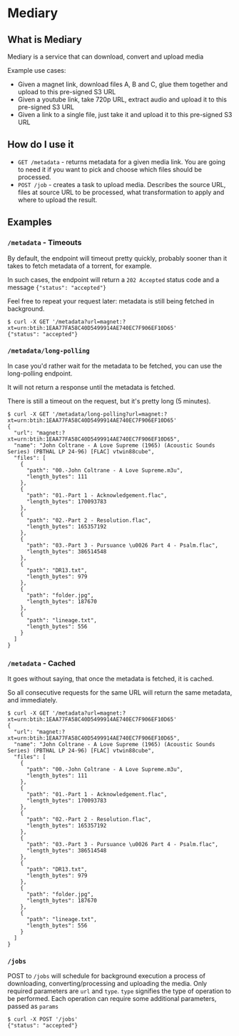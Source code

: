 # Mediary

## What is Mediary
Mediary is a service that can download, convert and upload media

Example use cases:

- Given a magnet link, download files A, B and C, glue them together and upload to this pre-signed S3 URL
- Given a youtube link, take 720p URL, extract audio and upload it to this pre-signed S3 URL
- Given a link to a single file, just take it and upload it to this pre-signed S3 URL

## How do I use it
- `GET /metadata` - returns metadata for a given media link. You are going to need it if you want 
to pick and choose which files should be processed.
- `POST /job` - creates a task to upload media. Describes the source URL, files at source URL
    to be processed, what transformation to apply and where to upload the result.

## Examples

<!-- start autogenerated samples -->
### `/metadata` - Timeouts

By default, the endpoint will timeout pretty quickly, 
probably sooner than it takes to fetch metadata of a torrent, for example.

In such cases, the endpoint will return a `202 Accepted` status code and a message `{"status": "accepted"}`

Feel free to repeat your request later: metadata is still being fetched in background.

```
$ curl -X GET '/metadata?url=magnet:?xt=urn:btih:1EAA77FA58C40D5499914AE740EC7F906EF10D65'
{"status": "accepted"}
```


### `/metadata/long-polling`

In case you'd rather wait for the metadata to be fetched, you can use the long-polling endpoint.

It will not return a response until the metadata is fetched.

There is still a timeout on the request, but it's pretty long (5 minutes).
```
$ curl -X GET '/metadata/long-polling?url=magnet:?xt=urn:btih:1EAA77FA58C40D5499914AE740EC7F906EF10D65'
{
  "url": "magnet:?xt=urn:btih:1EAA77FA58C40D5499914AE740EC7F906EF10D65",
  "name": "John Coltrane - A Love Supreme (1965) (Acoustic Sounds Series) (PBTHAL LP 24-96) [FLAC] vtwin88cube",
  "files": [
    {
      "path": "00.-John Coltrane - A Love Supreme.m3u",
      "length_bytes": 111
    },
    {
      "path": "01.-Part 1 - Acknowledgement.flac",
      "length_bytes": 170093783
    },
    {
      "path": "02.-Part 2 - Resolution.flac",
      "length_bytes": 165357192
    },
    {
      "path": "03.-Part 3 - Pursuance \u0026 Part 4 - Psalm.flac",
      "length_bytes": 386514548
    },
    {
      "path": "DR13.txt",
      "length_bytes": 979
    },
    {
      "path": "folder.jpg",
      "length_bytes": 187670
    },
    {
      "path": "lineage.txt",
      "length_bytes": 556
    }
  ]
}
```


### `/metadata` - Cached

It goes without saying, that once the metadata is fetched, it is cached.

So all consecutive requests for the same URL will return the same metadata, and immediately.
```
$ curl -X GET '/metadata?url=magnet:?xt=urn:btih:1EAA77FA58C40D5499914AE740EC7F906EF10D65'
{
  "url": "magnet:?xt=urn:btih:1EAA77FA58C40D5499914AE740EC7F906EF10D65",
  "name": "John Coltrane - A Love Supreme (1965) (Acoustic Sounds Series) (PBTHAL LP 24-96) [FLAC] vtwin88cube",
  "files": [
    {
      "path": "00.-John Coltrane - A Love Supreme.m3u",
      "length_bytes": 111
    },
    {
      "path": "01.-Part 1 - Acknowledgement.flac",
      "length_bytes": 170093783
    },
    {
      "path": "02.-Part 2 - Resolution.flac",
      "length_bytes": 165357192
    },
    {
      "path": "03.-Part 3 - Pursuance \u0026 Part 4 - Psalm.flac",
      "length_bytes": 386514548
    },
    {
      "path": "DR13.txt",
      "length_bytes": 979
    },
    {
      "path": "folder.jpg",
      "length_bytes": 187670
    },
    {
      "path": "lineage.txt",
      "length_bytes": 556
    }
  ]
}
```


### `/jobs` 

POST to `/jobs` will schedule for background execution a process of downloading, converting/processing and uploading the media.
Only required parameters are `url` and `type`. `type` signifies the type of operation to be performed. 
Each operation can require some additional parameters, passed as `params`
```
$ curl -X POST '/jobs'
{"status": "accepted"}
```

<!-- stop autogenerated samples -->

